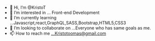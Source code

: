 - 👋 Hi, I’m @KristoT
- 👀 I’m interested in ... Front-end Development
- 🌱 I’m currently learning ...Javascript,react,GraphQL,SASS,Bootstrap,HTML5,CSS3
- 💞️ I’m looking to collaborate on ...Everyone who has same goals as me.
- 📫 How to reach me ...Kristotoomas@gmail.com

<!---
KristoT/KristoT is a ✨ special ✨ repository because its `README.md` (this file) appears on your GitHub profile.
You can click the Preview link to take a look at your changes.
--->
